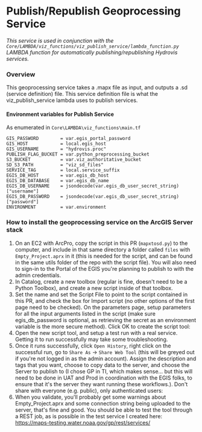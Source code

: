 # Publish/Republish Geoprocessing Service
*This service is used in conjunction with the `Core/LAMBDA/viz_functions/viz_publish_service/lambda_function.py` LAMBDA function for automatically publishing/republishing Hydrovis services.*

### Overview
This geoprocessing service takes a .mapx file as input, and outputs a .sd (service definition) file. This service definition file is what the viz_publish_service lambda uses to publish services.

#### Environment variables for Publish Service
As enumerated in `Core\LAMBDA\viz_functions\main.tf`
```
GIS_PASSWORD        = var.egis_portal_password
GIS_HOST            = local.egis_host
GIS_USERNAME        = "hydrovis.proc"
PUBLISH_FLAG_BUCKET = var.python_preprocessing_bucket
S3_BUCKET           = var.viz_authoritative_bucket
SD_S3_PATH          = "viz_sd_files"
SERVICE_TAG         = local.service_suffix
EGIS_DB_HOST        = var.egis_db_host
EGIS_DB_DATABASE    = var.egis_db_name
EGIS_DB_USERNAME    = jsondecode(var.egis_db_user_secret_string)["username"]
EGIS_DB_PASSWORD    = jsondecode(var.egis_db_user_secret_string)["password"]
ENVIRONMENT         = var.environment
```

### How to install the geoprocessing service on the ArcGIS Server stack

1. On an EC2 with ArcPro, copy the script in this PR (`mapxtosd.py`) to the computer, and include in that same directory a folder called `files` with `Empty_Project.aprx` in it (this is needed for the script, and can be found in the same utils folder of the repo with the script file). You will also need to sign-in to the Portal of the EGIS you're planning to publish to with the admin credentials.
2. In Catalog, create a new toolbox (regular is fine, doesn't need to be a Python Toolbox), and create a new script inside of that toolbox.
3. Set the name and set the Script File to point to the script contained in this PR, and check the box for Import script (no other options of the first page need to be checked). On the parameters page, setup parameters for all the input arguments listed in the script (make sure egis_db_password is optional, as retrieving the secret as an environment variable is the more secure method). Click OK to create the script tool:
4. Open the new script tool, and setup a test run with a real service. Getting it to run successfully may take some troubleshooting.
5. Once it runs successfully, click `Open History`, right click on the successful run, go to `Share As` -> `Share Web Tool` (this will be greyed out if you're not logged in as the admin account). Assign the description and tags that you want, choose to copy data to the server, and choose the Server to publish to (I chose GP in TI, which makes sense... but this will need to be done in UAT and Prod in coordination with the EGIS folks, to ensure that it's the server they want running these workflows.). Don't share with everyone (e.g. public), only authenticated users:
6. When you validate, you'll probably get some warnings about Empty_Project.aprx and some connection string being uploaded to the server, that's fine and good. You should be able to test the tool through a REST job, as is possible in the test service I created here: https://maps-testing.water.noaa.gov/gp/rest/services/